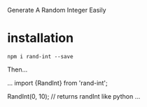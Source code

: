 Generate A Random Integer Easily

# installation

`npm i rand-int --save`

Then...

...
import {RandInt} from 'rand-int';

RandInt(0, 10); // returns randInt like python
...
